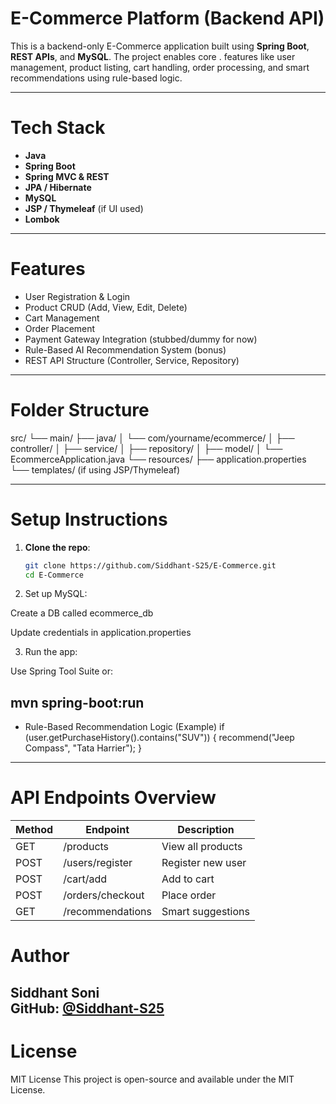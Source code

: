 # E-Commerce Platform (Backend API)

This is a backend-only E-Commerce application built using **Spring Boot**, **REST APIs**, and **MySQL**. The project enables core .
features like user management, product listing, cart handling, order processing, and smart recommendations using rule-based logic.

---

# Tech Stack

- **Java**
- **Spring Boot**
- **Spring MVC & REST**
- **JPA / Hibernate**
- **MySQL**
- **JSP / Thymeleaf** (if UI used)
- **Lombok**

---

# Features

-  User Registration & Login
-  Product CRUD (Add, View, Edit, Delete)
-  Cart Management
-  Order Placement
-  Payment Gateway Integration (stubbed/dummy for now)
-  Rule-Based AI Recommendation System (bonus)
-  REST API Structure (Controller, Service, Repository)

---

# Folder Structure

src/
└── main/
├── java/
│ └── com/yourname/ecommerce/
│ ├── controller/
│ ├── service/
│ ├── repository/
│ ├── model/
│ └── EcommerceApplication.java
└── resources/
├── application.properties
└── templates/ (if using JSP/Thymeleaf)


--------------------------------------------------------------

# Setup Instructions

1. **Clone the repo**:
   ```bash
   git clone https://github.com/Siddhant-S25/E-Commerce.git
   cd E-Commerce

2. Set up MySQL:

Create a DB called ecommerce_db

Update credentials in application.properties

3. Run the app:

Use Spring Tool Suite or:

mvn spring-boot:run
---------------------------------------------------------------
* Rule-Based Recommendation Logic (Example)
if (user.getPurchaseHistory().contains("SUV")) {
   recommend("Jeep Compass", "Tata Harrier");
}
---------------------------------------------------------------
# API Endpoints Overview

| Method | Endpoint         | Description            |
|--------|------------------|------------------------|
| GET    | /products        | View all products      |
| POST   | /users/register  | Register new user      |
| POST   | /cart/add        | Add to cart            |
| POST   | /orders/checkout | Place order            |
| GET    | /recommendations | Smart suggestions      |

# Author

**Siddhant Soni**  
GitHub: [@Siddhant-S25](https://github.com/Siddhant-S25)
---------------------------------------------------------------
# License

MIT License
This project is open-source and available under the MIT License.
